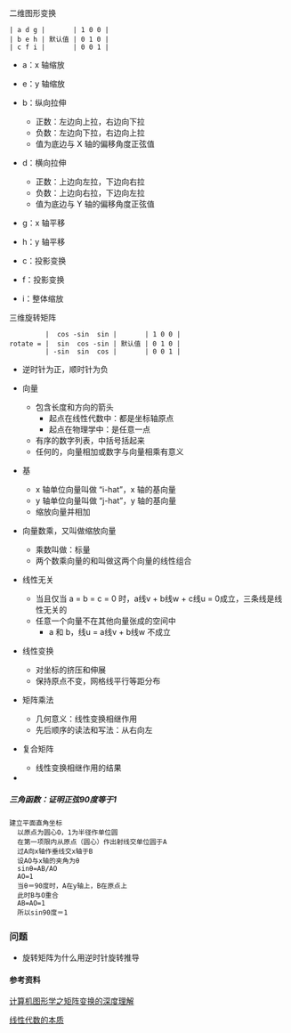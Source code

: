 二维图形变换
```
| a d g |       | 1 0 0 |
| b e h | 默认值 | 0 1 0 |
| c f i |       | 0 0 1 |
```

- a：x 轴缩放

- e：y 轴缩放

- b：纵向拉伸
  - 正数：左边向上拉，右边向下拉
  - 负数：左边向下拉，右边向上拉
  - 值为底边与 X 轴的偏移角度正弦值
  
- d：横向拉伸
  - 正数：上边向左拉，下边向右拉
  - 负数：上边向右拉，下边向左拉
  - 值为底边与 Y 轴的偏移角度正弦值
  
- g：x 轴平移

- h：y 轴平移

- c：投影变换

- f：投影变换

- i：整体缩放

三维旋转矩阵

```
         |  cos -sin  sin |       | 1 0 0 |
rotate = |  sin  cos -sin | 默认值 | 0 1 0 |
         | -sin  sin  cos |       | 0 0 1 |
```

- 逆时针为正，顺时针为负
  
- 向量
  
  - 包含长度和方向的箭头
    - 起点在线性代数中：都是坐标轴原点
    - 起点在物理学中：是任意一点
  - 有序的数字列表，中括号括起来
  - 任何的，向量相加或数字与向量相乘有意义
  
- 基
  - x 轴单位向量叫做 “i-hat”，x 轴的基向量
  - y 轴单位向量叫做 “j-hat”，y 轴的基向量
  - 缩放向量并相加
  
- 向量数乘，又叫做缩放向量
  - 乘数叫做：标量
  - 两个数乘向量的和叫做这两个向量的线性组合
  
- 线性无关
  - 当且仅当 a = b = c = 0 时，a线v + b线w + c线u = 0成立，三条线是线性无关的
  - 任意一个向量不在其他向量张成的空间中
    - a 和 b，线u = a线v + b线w 不成立
  
- 线性变换
  - 对坐标的挤压和伸展
  - 保持原点不变，网格线平行等距分布
  
- 矩阵乘法
  - 几何意义：线性变换相继作用
  - 先后顺序的读法和写法：从右向左
  
- 复合矩阵
  
  - 线性变换相继作用的结果

- 

##### 三角函数：证明正弦90度等于1

```
建立平面直角坐标
  以原点为圆心O，1为半径作单位圆
  在第一项限内从原点（圆心）作出射线交单位圆于A
  过A向x轴作垂线交x轴于B
  设AO与x轴的夹角为θ
  sinθ=AB/AO
  AO=1
  当θ＝90度时，A在y轴上，B在原点上
  此时B与O重合
  AB=AO=1
  所以sin90度＝1
```

###  问题

- 旋转矩阵为什么用逆时针旋转推导
#### 参考资料
[计算机图形学之矩阵变换的深度理解](https://blog.csdn.net/qq_23030843/article/details/81064881)

[线性代数的本质]( https://www.bilibili.com/video/av6731067/?p=1 )